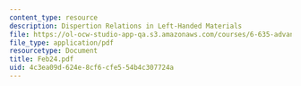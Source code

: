 ```yaml
---
content_type: resource
description: Dispertion Relations in Left-Handed Materials
file: https://ol-ocw-studio-app-qa.s3.amazonaws.com/courses/6-635-advanced-electromagnetism-spring-2003/4c3ea09d624e8cf6cfe554b4c307724a_Feb24.pdf
file_type: application/pdf
resourcetype: Document
title: Feb24.pdf
uid: 4c3ea09d-624e-8cf6-cfe5-54b4c307724a
---
```

